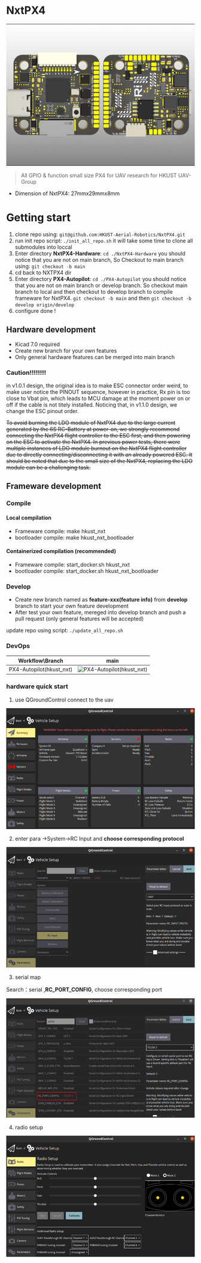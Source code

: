 # NxtPX4

![1677900720702](image/README/1677900720702.png)

> All GPIO & function small size PX4 for UAV research for HKUST UAV-Group

* Dimension of NxtPX4: 27mmx29mmx8mm

# Getting start

1. clone repo using:     `git@github.com:HKUST-Aerial-Robotics/NxtPX4.git`
2. run init repo script:     `./init_all_repo.sh`
   it will take some time to clone all submodules into loccal
3. Enter directory **NxtPX4-Hardware**:     `cd ./NxtPX4-Hardware`
   you should notice that you are not on main branch, So Checkout to main branch using:  `git checkout -b main`
4. cd back to NXTPX4 dir
5. Enter directory **PX4-Autopilot**:   `cd ./PX4-Autopilot`
   you should notice that you are not on main branch or develop branch. So checkout main branch to local and then checkout to develop branch to compile frameware for NxtPX4.
   `git checkout -b main` and then `git checkout -b develop origin/develop`
6. configure done !

## Hardware development

* Kicad 7.0 required
* Create new branch for your own features
* Only general hardware features can be merged into main branch

### Caution!!!!!!!!

in v1.0.1 design, the original idea is to make ESC connector order weird, to make user notice the PINOUT sequence, however in practice, Rx pin is too close to Vbat pin, which leads to MCU damage at the moment power on or off if the cable is not titely installed.  Noticing that, in v1.1.0 design, we change the ESC pinout order.

~~To avoid burning the LDO module of NxtPX4 due to the large current generated by the 6S RC-Battery at power-on, we strongly recommend connecting the NxtPX4 flight controller to the ESC first, and then powering on the ESC to activate the NxtPX4. In previous power tests, there were multiple instances of LDO module burnout on the NxtPX4 flight controller due to directly connecting/disconnecting it with an already powered ESC. It should be noted that due to the small size of the NxtPX4, replacing the LDO module can be a challenging task.~~

## Frameware development

### Compile

#### Local compilation

* Frameware compile: make hkust_nxt
* bootloader compile: make hkust_nxt_bootloader

#### Containerized compilation (recommended)

* Frameware compile: start_docker.sh hkust_nxt
* bootloader compile: start_docker.sh hkust_nxt_bootloader

### Develop

* Create new branch named as **feature-xxx(feature info)** from **develop** branch to start your own feature development
* After test your own feature, mereged into develop branch and push a pull request (only general features will be accepted)

update repo using script: `./update_all_repo.sh`

### DevOps

| Workflow\Branch          | main                                                         |
| ------------------------ | ------------------------------------------------------------ |
| PX4-Autopilot(hkust_nxt) | ![PX4-Autopilot(hkust_nxt)](https://github.com/HKUST-Aerial-Robotics/NxtPX4/actions/workflows/px4-autopilot.yml/badge.svg?branch=main) |


### hardware quick start

1. use QGroundControl connect to the uav

![image-20230421132243504](image/README/image-20230421132243504.png)

2. enter para ->System->RC Input  and **choose corresponding protocol**

![image-20230421132324249](image/README/image-20230421132324249.png)

3. serial map

Search：serial ,**RC_PORT_CONFIG**, choose corresponding port

![image-20230421132632281](image/README/image-20230421132632281.png)

4. radio setup

![image-20230421132923936](image/README/image-20230421132923936.png)